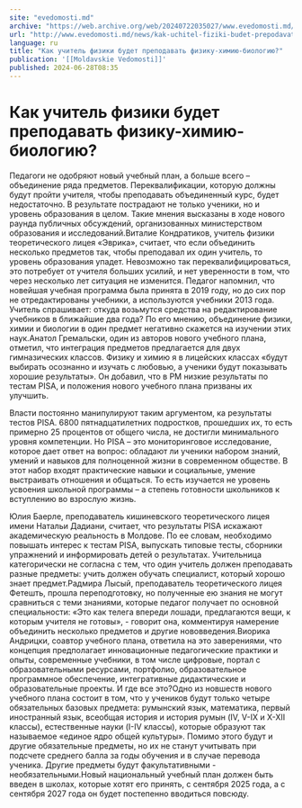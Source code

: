 ```yaml
---
site: "evedomosti.md"
archive: "https://web.archive.org/web/20240722035027/www.evedomosti.md/news/kak-uchitel-fiziki-budet-prepodavat-fiziku-himiyu-biologiyu"
url: "http://www.evedomosti.md/news/kak-uchitel-fiziki-budet-prepodavat-fiziku-himiyu-biologiyu"
language: ru
title: "Как учитель физики будет преподавать физику-химию-биологию?"
publication: '[[Moldavskie Vedomosti]]'
published: 2024-06-28T08:35
---
```


# Как учитель физики будет преподавать физику-химию-биологию?

Педагоги не одобряют новый учебный план, а больше всего – объединение ряда предметов. Переквалификации, которую должны будут пройти учителя, чтобы преподавать объединенный курс, будет недостаточно. В результате пострадают не только ученики, но и уровень образования в целом. Такие мнения высказаны в ходе нового раунда публичных обсуждений, организованных министерством образования и исследований.Виталие Кондратиков, учитель физики теоретического лицея «Эврика», считает, что если объединить несколько предметов так, чтобы преподавал их один учитель, то уровень образования упадет. Невозможно так переквалифицироваться, это потребует от учителя больших усилий, и нет уверенности в том, что через несколько лет ситуация не изменится. Педагог напомнил, что новейшая учебная программа была принята в 2019 году, но до сих пор не отредактированы учебники, а используются учебники 2013 года. Учитель спрашивает: откуда возьмутся средства на редактирование учебников в ближайшие два года? По его мнению, объединение физики, химии и биологии в один предмет негативно скажется на изучении этих наук.Анатол Гремальски, один из авторов нового учебного плана, отметил, что интеграция предметов предлагается для двух гимназических классов. Физику и химию я в лицейских классах «будут выбирать осознанно и изучать с любовью, а ученики будут показывать хорошие результаты». Он добавил, что в РМ низкие результаты по тестам PISA, и положения нового учебного плана призваны их улучшить.

Власти постоянно манипулируют таким аргументом, ка результаты тестов PISA. 6800 пятнадцатилетних подростков, прошедших их, то есть примерно 25 процентов от общего числа, не достигли минимального уровня компетенции. Но PISA – это мониторинговое исследование, которое дает ответ на вопрос: обладают ли ученики набором знаний, умений и навыков для полноценной жизни в современном обществе. В этот набор входят практические навыки и социальные, умение выстраивать отношения и общаться. То есть изучается не уровень усвоения школьной программы – а степень готовности школьников к вступлению во взрослую жизнь.

Юлия Баерле, преподаватель кишиневского теоретического лицея имени Натальи Дадиани, считает, что результаты PISA искажают академическую реальность в Молдове. По ее словам, необходимо повышать интерес к тестам PISA, выпускать типовые тесты, сборники упражнений и информировать детей о результатах. Учительница категорически не согласна с тем, что один учитель должен преподавать разные предметы: учить должен обучать специалист, который хорошо знает предмет.Радмира Лысый, преподаватель теоретического лицея Фетешть, прошла переподготовку, но полученные ею знания не могут сравниться с теми знаниями, которые педагог получает по основной специальности: «Это как телега впереди лошади, предлагаются вещи, к которым учителя не готовы», - говорит она, комментируя намерение объединить несколько предметов и другие нововведения.Виорика Андрицки, соавтор учебного плана, ответила на это заверениями, что концепция предполагает инновационные педагогические практики и опыты, современные учебники, в том числе цифровые, портал с образовательными ресурсами, портфолио, образовательное программное обеспечение, интегративные дидактические и образовательные проекты. И где все это?Одно из новшеств нового учебного плана состоит в том, что у учеников будут только четыре обязательных базовых предмета: румынский язык, математика, первый иностранный язык, всеобщая история и история румын (IV, V-IX и X-XII классы), естественные науки (I-IV классы), которые образуют так называемое «единое ядро общей культуры». Помимо этого будут и другие обязательные предметы, но их не станут учитывать при подсчете среднего балла за годы обучения и в случае перевода ученика. Другие предметы будут факультативными - необязательными.Новый национальный учебный план должен быть введен в школах, которые хотят его принять, с сентября 2025 года, а с сентября 2027 года он будет постепенно вводиться повсюду.